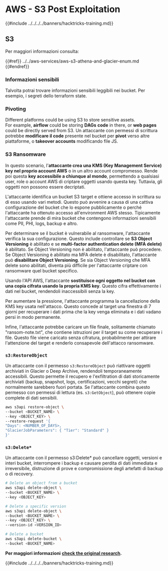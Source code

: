 # AWS - S3 Post Exploitation

{{#include ../../../../banners/hacktricks-training.md}}

## S3

Per maggiori informazioni consulta:

{{#ref}}
../../aws-services/aws-s3-athena-and-glacier-enum.md
{{#endref}}

### Informazioni sensibili

Talvolta potrai trovare informazioni sensibili leggibili nei bucket. Per esempio, i segreti dello terraform state.

### Pivoting

Different platforms could be using S3 to store sensitive assets.\
For example, **airflow** could be storing **DAGs** **code** in there, or **web pages** could be directly served from S3. Un attaccante con permessi di scrittura potrebbe **modificare il code** presente nel bucket per **pivot** verso altre piattaforme, o **takeover accounts** modificando file JS.

### S3 Ransomware

In questo scenario, l'**attaccante crea una KMS (Key Management Service) key nel proprio account AWS** o in un altro account compromesso. Rende poi questa **key accessibile a chiunque al mondo**, permettendo a qualsiasi user, role o account AWS di criptare oggetti usando questa key. Tuttavia, gli oggetti non possono essere decriptati.

L'attaccante identifica un bucket S3 target e ottiene accesso in scrittura su di esso usando vari metodi. Questo può avvenire a causa di una cattiva configurazione del bucket che lo espone pubblicamente o perché l'attaccante ha ottenuto accesso all'environment AWS stesso. Tipicamente l'attaccante prende di mira bucket che contengono informazioni sensibili come PII, PHI, logs, backup e altro.

Per determinare se il bucket è vulnerabile al ransomware, l'attaccante verifica la sua configurazione. Questo include controllare se **S3 Object Versioning** è abilitato e se **multi-factor authentication delete (MFA delete)** è abilitato. Se Object Versioning non è abilitato, l'attaccante può procedere. Se Object Versioning è abilitato ma MFA delete è disabilitato, l'attaccante può **disabilitare Object Versioning**. Se sia Object Versioning che MFA delete sono abilitati, diventa più difficile per l'attaccante criptare con ransomware quel bucket specifico.

Usando l'API AWS, l'attaccante **sostituisce ogni oggetto nel bucket con una copia cifrata usando la propria KMS key**. Questo cifra effettivamente i dati nel bucket, rendendoli inaccessibili senza la key.

Per aumentare la pressione, l'attaccante programma la cancellazione della KMS key usata nell'attacco. Questo concede al target una finestra di 7 giorni per recuperare i dati prima che la key venga eliminata e i dati vadano persi in modo permanente.

Infine, l'attaccante potrebbe caricare un file finale, solitamente chiamato "ransom-note.txt", che contiene istruzioni per il target su come recuperare i file. Questo file viene caricato senza cifratura, probabilmente per attirare l'attenzione del target e renderlo consapevole dell'attacco ransomware.

### `s3:RestoreObject`

Un attaccante con il permesso `s3:RestoreObject` può riattivare oggetti archiviati in Glacier o Deep Archive, rendendoli temporaneamente accessibili. Questo permette il recupero e l'exfiltration di dati storicamente archiviati (backup, snapshot, logs, certificazioni, vecchi segreti) che normalmente sarebbero fuori portata. Se l'attaccante combina questo permesso con permessi di lettura (es. `s3:GetObject`), può ottenere copie complete di dati sensibili.
```bash
aws s3api restore-object \
--bucket <BUCKET_NAME> \
--key <OBJECT_KEY> \
--restore-request '{
"Days": <NUMBER_OF_DAYS>,
"GlacierJobParameters": { "Tier": "Standard" }
}'
```
### `s3:Delete*`

Un attaccante con il permesso s3:Delete* può cancellare oggetti, versioni e interi bucket, interrompere i backup e causare perdita di dati immediata e irreversibile, distruzione di prove e compromissione degli artefatti di backup o di recovery.
```bash
# Delete an object from a bucket
aws s3api delete-object \
--bucket <BUCKET_NAME> \
--key <OBJECT_KEY>

# Delete a specific version
aws s3api delete-object \
--bucket <BUCKET_NAME> \
--key <OBJECT_KEY> \
--version-id <VERSION_ID>

# Delete a bucket
aws s3api delete-bucket \
--bucket <BUCKET_NAME>
```
**Per maggiori informazioni** [**check the original research**](https://rhinosecuritylabs.com/aws/s3-ransomware-part-1-attack-vector/)**.**

{{#include ../../../../banners/hacktricks-training.md}}
